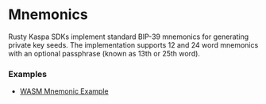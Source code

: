 # Mnemonics

Rusty Kaspa SDKs implement standard BIP-39 mnemonics for generating private key seeds. The implementation supports 12 and 24 word mnemonics with an optional passphrase (known as 13th or 25th word).


### Examples

- [WASM Mnemonic Example](https://github.com/kaspanet/rusty-kaspa/blob/master/wasm/examples/nodejs/javascript/general/mnemonic.js)
